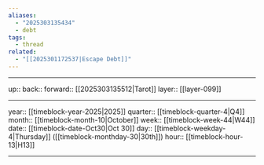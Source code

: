 ```yaml
---
aliases:
  - "2025303135434"
  - debt
tags:
  - thread
related:
  - "[[2025301172537|Escape Debt]]"
---
```




***

up:: 
back:: 
forward:: [[2025303135512|Tarot]]
layer:: [[layer-099]]

***

year:: [[timeblock-year-2025|2025]]
quarter:: [[timeblock-quarter-4|Q4]]
month:: [[timeblock-month-10|October]]
week:: [[timeblock-week-44|W44]]
date:: [[timeblock-date-Oct30|Oct 30]]
day:: [[timeblock-weekday-4|Thursday]] ([[timeblock-monthday-30|30th]])
hour:: [[timeblock-hour-13|H13]]

***
